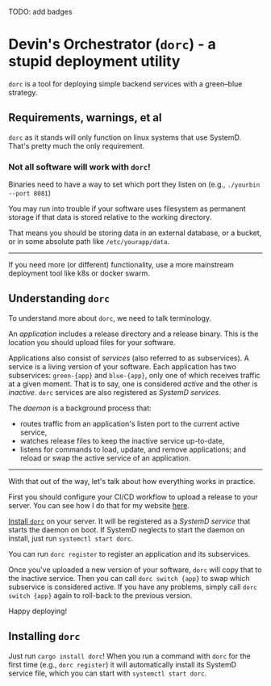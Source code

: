 TODO: add badges

# Devin's Orchestrator (`dorc`) - a stupid deployment utility

`dorc` is a tool for deploying simple backend services with a green–blue strategy.


## Requirements, warnings, et al

`dorc` as it stands will only function on linux systems that use SystemD.
That's pretty much the only requirement.


### Not all software will work with `dorc`!

Binaries need to have a way to set which port they listen on (e.g., `./yourbin --port 8081`)

You may run into trouble if your software uses filesystem as permanent storage if that data is stored relative to the working directory.

That means you should be storing data in an external database, or a bucket, or in some absolute path like `/etc/yourapp/data`.

---

If you need more (or different) functionality, use a more mainstream deployment tool like k8s or docker swarm.


## Understanding `dorc`

To understand more about `dorc`, we need to talk terminology.

An _application_ includes a release directory and a release binary.
This is the location you should upload files for your software.

Applications also consist of _services_ (also referred to as subservices).
A service is a living version of your software.
Each application has two subservices: `green-{app}` and `blue-{app}`,
only one of which receives traffic at a given moment.
That is to say, one is considered _active_ and the other is _inactive_.
`dorc` services are also registered as _SystemD services_.

The _daemon_ is a background process that:
- routes traffic from an application's listen port to the current active service,
- watches release files to keep the inactive service up-to-date,
- listens for commands to load, update, and remove applications;
  and reload or swap the active service of an application.

---

With that out of the way, let's talk about how everything works in practice.

First you should configure your CI/CD workflow to upload a release to your server.
You can see how I do that for my website [here](https://github.com/dwbrite/website-rs/blob/master/.github/workflows/dwbrite-com.yml).

[Install `dorc`](#installing-dorc) on your server.
It will be registered as a _SystemD service_ that starts the daemon on boot.
If SystemD neglects to start the daemon on install, just run `systemctl start dorc`.

You can run `dorc register` to register an application and its subservices.

Once you've uploaded a new version of your software, `dorc` will copy that to the inactive service.
Then you can call `dorc switch {app}` to swap which subservice is considered active.
If you have any problems, simply call `dorc switch {app}` again to roll-back to the previous version.

Happy deploying!


## Installing `dorc`

Just run `cargo install dorc`! When you run a command with `dorc` for the first time (e.g., `dorc register`) 
it will automatically install its SystemD service file, which you can start with `systemctl start dorc`.